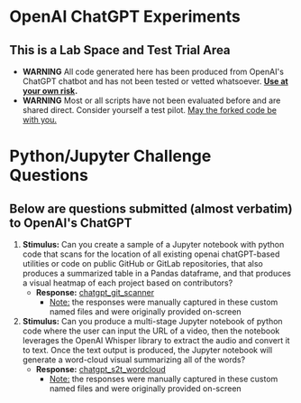 # OpenAI ChatGPT Experiments

## This is a Lab Space and Test Trial Area
* **WARNING** All code generated here has been produced from OpenAI's ChatGPT chatbot and has not been tested or vetted whatsoever.  **<u>Use at your own risk</u>.**
* **WARNING** Most or all scripts have not been evaluated before and are shared direct.  Consider yourself a test pilot.  <u>May the forked code be with you.</u>

# Python/Jupyter Challenge Questions
## Below are questions submitted (almost verbatim) to OpenAI's ChatGPT
1. **Stimulus:** Can you create a sample of a Jupyter notebook with python code that scans for the location of all existing openai chatGPT-based utilities or code on public GitHub or GitLab repositories, that also produces a summarized table in a Pandas dataframe, and that produces a visual heatmap of each project based on contributors?
    * **Response:** [chatgpt_git_scanner](https://gitlab.com/landfisher/chatgpt/-/blob/main/chatgpt_git_scanner.ipynb)
        * <u>Note:</u> the responses were manually captured in these custom named files and were originally provided on-screen
2. **Stimulus:** Can you produce a multi-stage Jupyter notebook of python code where the user can input the URL of a video, then the notebook leverages the OpenAI Whisper library to extract the audio and convert it to text.  Once the text output is produced, the Jupyter notebook will generate a word-cloud visual summarizing all of the words?
    * **Response:** [chatgpt_s2t_wordcloud](https://gitlab.com/landfisher/chatgpt/-/blob/main/chatgpt_s2t_wordcloud.ipynb)
        * <u>Note:</u> the responses were manually captured in these custom named files and were originally provided on-screen
